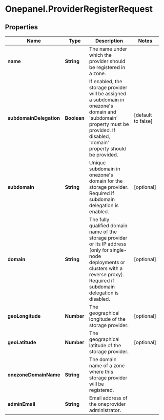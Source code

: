 # Onepanel.ProviderRegisterRequest

## Properties
Name | Type | Description | Notes
------------ | ------------- | ------------- | -------------
**name** | **String** | The name under which the provider should be registered in a zone.  | 
**subdomainDelegation** | **Boolean** | If enabled, the storage provider will be assigned a subdomain in onezone&#39;s domain  and &#39;subdomain&#39; property must be provided. If disabled, &#39;domain&#39; property  should be provided.  | [default to false]
**subdomain** | **String** | Unique subdomain in onezone&#39;s domain for the storage provider. Required if  subdomain delegation is enabled.  | [optional] 
**domain** | **String** | The fully qualified domain name of the storage provider or its IP address (only for  single-node deployments or clusters with a reverse proxy). Required if  subdomain delegation is disabled.  | [optional] 
**geoLongitude** | **Number** | The geographical longitude of the storage provider.  | [optional] 
**geoLatitude** | **Number** | The geographical latitude of the storage provider.  | [optional] 
**onezoneDomainName** | **String** | The domain name of a zone where this storage provider will be registered.  | 
**adminEmail** | **String** | Email address of the oneprovider administrator. | 


